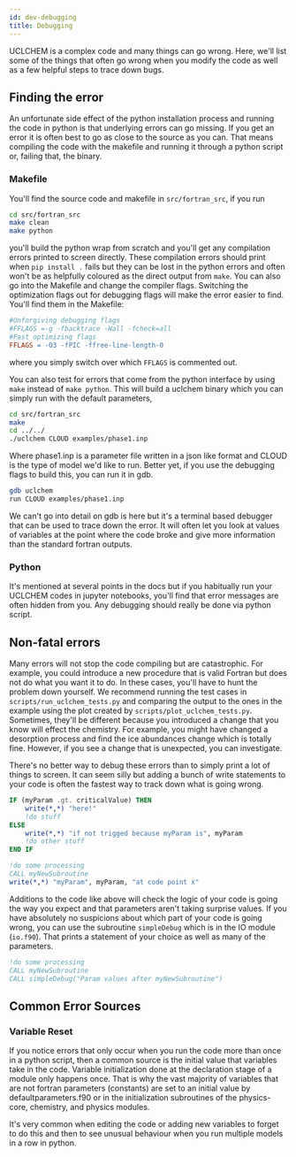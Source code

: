 ```yaml
---
id: dev-debugging
title: Debugging
---
```


UCLCHEM is a complex code and many things can go wrong. Here, we'll list some of the things that often go wrong when you modify the code as well as a few helpful steps to trace down bugs.

## Finding the error
An unfortunate side effect of the python installation process and running the code in python is that underlying errors can go missing. If you get an error it is often best to go as close to the source as you can. That means compiling the code with the makefile and running it through a python script or, failing that, the binary.

### Makefile
You'll find the source code and makefile in `src/fortran_src`, if you run

```bash
cd src/fortran_src
make clean
make python
```

you'll build the python wrap from scratch and you'll get any compilation errors printed to screen directly. These compilation errors should print when `pip install .` fails but they can be lost in the python errors and often won't be as helpfully coloured as the direct output from `make`. You can also go into the Makefile and change the compiler flags. Switching the optimization flags out for debugging flags will make the error easier to find. You'll find them in the Makefile:

```makefile
#Unforgiving debugging flags
#FFLAGS =-g -fbacktrace -Wall -fcheck=all
#Fast optimizing flags
FFLAGS = -O3 -fPIC -ffree-line-length-0
```
where you simply switch over which `FFLAGS` is commented out.

You can also test for errors that come from the python interface by using `make` instead of `make python`. This will build a uclchem binary which you can simply run with the default parameters,

```bash
cd src/fortran_src
make
cd ../../
./uclchem CLOUD examples/phase1.inp
```
Where phase1.inp is a parameter file written in a json like format and CLOUD is the type of model we'd like to run. Better yet, if you use the debugging flags to build this, you can run it in gdb.

```bash
gdb uclchem
run CLOUD examples/phase1.inp
```
We can't go into detail on gdb is here but it's a terminal based debugger that can be used to trace down the error. It will often let you look at values of variables at the point where the code broke and give more information than the standard fortran outputs.

### Python
It's mentioned at several points in the docs but if you habitually run your UCLCHEM codes in jupyter notebooks, you'll find that error messages are often hidden from you. Any debugging should really be done via python script.

## Non-fatal errors
Many errors will not stop the code compiling but are catastrophic. For example, you could introduce a new procedure that is valid Fortran but does not do what you want it to do. In these cases, you'll have to hunt the problem down yourself. We recommend running the test cases in `scripts/run_uclchem_tests.py` and comparing the output to the ones in the example using the plot created by `scripts/plot_uclchem_tests.py`. Sometimes, they'll be different because you introduced a change that you know will effect the chemistry. For example, you might have changed a desorption process and find the ice abundances change which is totally fine. However, if you see a change that is unexpected, you can investigate.

There's no better way to debug these errors than to simply print a lot of things to screen. It can seem silly but adding a bunch of write statements to your code is often the fastest way to track down what is going wrong.

```fortran
IF (myParam .gt. criticalValue) THEN
    write(*,*) "here!"
    !do stuff
ELSE
    write(*,*) "if not trigged because myParam is", myParam
    !do other stuff
END IF

!do some processing
CALL myNewSubroutine
write(*,*) "myParam", myParam, "at code point x"

```
Additions to the code like above will check the logic of your code is going the way you expect and that parameters aren't taking surprise values. If you have absolutely no suspicions about which part of your code is going wrong, you can use the subroutine `simpleDebug` which is in the IO module (`io.f90`). That prints a statement of your choice as well as many of the parameters.

```fortran
!do some processing
CALL myNewSubroutine
CALL simpleDebug("Param values after myNewSubroutine")
```

## Common Error Sources

### Variable Reset
If you notice errors that only occur when you run the code more than once in a python script, then a common source is the initial value that variables take in the code. Variable initialization done at the declaration stage of a module only happens once. That is why the vast majority of variables that are not fortran parameters (constants) are set to an initial value by defaultparameters.f90 or in the initialization subroutines of the physics-core, chemistry, and physics modules.

It's very common when editing the code or adding new variables to forget to do this and then to see unusual behaviour when you run multiple models in a row in python.